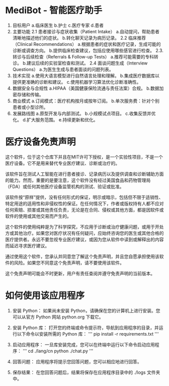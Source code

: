 # MediBot - 智能医疗助手

1. 目标用户
  a.临床医生
  b.护士
  c.医疗专家
  d.患者
2. 主要功能
  2.1 患者接诊与症状收集（Patient Intake）
    a.自动提问，帮助患者清晰地描述他们的症状。
     b.转化聊天记录为病历记录。
  2.2 临床推荐（Clinical Recommendations）
    a.根据患者的症状和医疗记录，生成可能的诊断或调查方向。
    b.提供临床检查建议，包括应使用哪些感官进行检查。
  2.3.转诊与后续检查（Referrals & Follow-up Tests）
    a.推荐可能需要的专科转诊。
    b.建议后续的实验室检查和测试。
  2.4 面谈问题生成（Interview Questions）
    a.为医生生成与患者面谈的问题列表。
3. 技术实现
  a.使用大语言模型进行自然语言处理和理解。
  b.集成医疗数据库以提供更准确的诊断和建议。
  c.使用机器学习算法优化诊断准确性。
4. 数据安全与合规性
  a.HIPAA（美国健康保险流通与责任法案）合规。
  b.数据加密存储和传输。
5. 商业模式
  a.订阅模式：医疗机构按月或按年订阅。
  b.单次服务费：针对个别患者或小型诊所。
6. 发展路线图
  a.原型开发与内部测试。
  b.小规模试点项目。
  c.收集反馈并优化。
  d.扩大服务范围。
  e.持续更新和优化。

# 医疗设备免责声明

这个软件，位于这个仓库下并且在MIT许可下授权，是一个实验性项目，不是一个医疗设备。它不是用来替代专业医疗建议、诊断或治疗的。

该软件旨在测试人工智能在进行患者接诊、记录病历以及提供调查和诊断辅助方面的能力。然而，重要的是要注意，这个软件没有经过美国食品和药物管理局（FDA）或任何其他医疗设备监管机构的测试、验证或批准。

该软件按“原样”提供，没有任何形式的保证，明示或暗示，包括但不限于适销性、特定用途的适用性和非侵权性的保证。在任何情况下，作者或版权持有人都不应对任何索赔、损害或其他责任负责，无论是在合同、侵权或其他方面，都是因软件或软件的使用或其他交易而产生的。

这个软件的使用纯粹是为了科学探究，不应用于诊断或治疗健康问题，或用于开处方或其他治疗。如果您对医疗状况有任何疑问，应始终咨询您的医生或其他合格的医疗提供者。永远不要忽视专业医疗建议，或因为您从软件中读到或解释出的内容而延迟寻求医疗建议。

通过使用这个软件，您承认并同意您了解这个免责声明，并且您自愿承担使用该软件的风险。如果您不同意这个免责声明，请不要使用该软件。

这个免责声明可能会不时更新，用户有责任查阅并遵守免责声明的当前版本。

# 如何使用该应用程序

1. 安装 Python：
如果尚未安装 Python，请确保在您的计算机上进行安装。您可以从官方 Python 网站 python.org 下载它。

2. 安装 Python 库：
打开您的终端或命令提示符，导航到应用程序的目录，并运行以下命令以安装所需的 Python 库：
'''
pip install -r requirements.txt
'''

3. 启动应用程序：
一旦库安装完成，您可以在终端中运行以下命令启动应用程序：
'''
cd ./lang/cn
python ./chat.py
'''

4. 回答问题：
应用程序将提示您回答问题，您可以相应地进行回答。

5. 保存结果：
在您回答问题后，结果将保存在应用程序目录中的 ./logs 文件夹中。